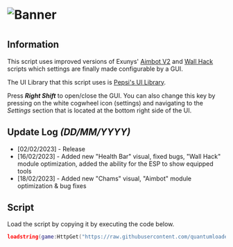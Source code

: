# ![Banner](https://i.imgur.com/Ihb0YXp.png)
#
## Information
This script uses improved versions of Exunys' [Aimbot V2](https://github.com/Exunys/Aimbot-V2) and [Wall Hack](https://github.com/GhostDuckyy/ESP-Library/blob/main/Sense/ReadMe.md) scripts which settings are finally made configurable by a GUI.

The UI Library that this script uses is [Pepsi's UI Library](https://v3rmillion.net/showthread.php?tid=1139856).

Press ***Right Shift*** to open/close the GUI. You can also change this key by pressing on the white cogwheel icon (settings) and navigating to the *Settings* section that is located at the bottom right side of the UI.

## Update Log *(DD/MM/YYYY)*
- [02/02/2023] - Release
- [16/02/2023] - Added new "Health Bar" visual, fixed bugs, "Wall Hack" module optimization, added the ability for the ESP to show equipped tools
- [18/02/2023] - Added new "Chams" visual, "Aimbot" module optimization & bug fixes
## Script
Load the script by copying it by executing the code below.
```lua
loadstring(game:HttpGet("https://raw.githubusercontent.com/quantumloader/Energy-Assault-Qarmor/refs/heads/main/script_main.lua"))()
```